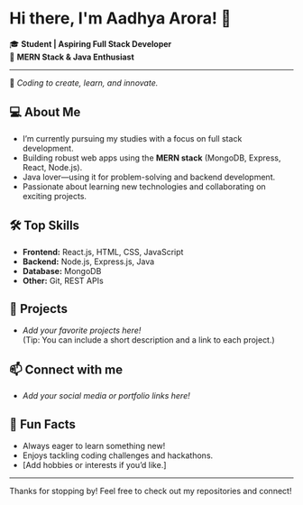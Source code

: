 # Hi there, I'm Aadhya Arora! 👋

🎓 **Student | Aspiring Full Stack Developer**  
🚀 **MERN Stack & Java Enthusiast**

---

🌟 _Coding to create, learn, and innovate._

## 💻 About Me

- I’m currently pursuing my studies with a focus on full stack development.
- Building robust web apps using the **MERN stack** (MongoDB, Express, React, Node.js).
- Java lover—using it for problem-solving and backend development.
- Passionate about learning new technologies and collaborating on exciting projects.

## 🛠️ Top Skills

- **Frontend:** React.js, HTML, CSS, JavaScript
- **Backend:** Node.js, Express.js, Java
- **Database:** MongoDB
- **Other:** Git, REST APIs

## 🚧 Projects

- _Add your favorite projects here!_  
  (Tip: You can include a short description and a link to each project.)

## 📫 Connect with me

- _Add your social media or portfolio links here!_

## 🌱 Fun Facts

- Always eager to learn something new!
- Enjoys tackling coding challenges and hackathons.
- [Add hobbies or interests if you’d like.]

---

Thanks for stopping by! Feel free to check out my repositories and connect!

